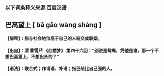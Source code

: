 ### 以下词条释义来源				百度汉语

## 巴高望上      [ bā gāo wàng shàng ]

#### 【解释】：指与社会地位高于自己的人结交或联姻。

####  【出自】：清  曹雪芹 《红楼梦》 第四十六回：“别说是鸳鸯，凭他是谁，那一个不想巴高望上、不想出头的？”

#### 【语法】：联合式；作谓语、补语；指巴结比自己强的人。